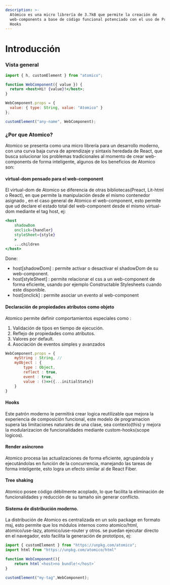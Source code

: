 ```yaml
---
description: >-
  Atómico es una micro librería de 3.7kB que permite la creación de
  web-components a base de código funcional potenciado con el uso de Props y
  Hooks
---
```


# Introducción

### Vista general

```jsx
import { h, customElement } from "atomico";

function WebComponent({ value }) {
  return <host>Hi! {value}!</host>;
}

WebComponent.props = {
  value: { type: String, value: "Atomico" }
};

customElement("any-name", WebComponent);

```

### ¿Por que Atomico?

Atomico se presenta como una micro librería para un desarrollo moderno, con una curva baja curva de aprendizaje y sintaxis heredada de React, que busca solucionar los problemas tradicionales al momento de crear web-components de forma inteligente, algunos de los beneficios de Atomico son:

#### virtual-dom pensado para el web-component

El virtual-dom de Atomico se diferencia de otras bibliotecas\(Preact, Lit-html o React\), en que permite la manipulación desde el mismo contenedor asignado , en el caso general de Atomico el web-component, esto permite que ud declare el estado total del web-component desde el mismo virtual-dom mediante el tag host, ej:

```jsx
<host
    shadowDom 
    onclick={handler}
    styleSheet={style}
    >
    ...children
</host>
```

Done:

* host\[shadowDom\] : permite activar o desactivar el shadowDom de su web-component.
* host\[styleSheet\] : permite relacionar el css a un web-component de forma eficiente, usando por ejemplo Constructable Stylesheets cuando este disponible.
* host\[onclick\] : permite asociar un evento al web-component

#### Declaración de propiedades atributos como objeto

Atomico permite definir comportamientos especiales como : 

1. Validación de tipos en tiempo de ejecución. 
2. Reflejo de propiedades como atributos.
3. Valores por default.
4. Asociación de eventos simples y avanzados

```jsx
WebComponent.props = {
    myString : String, // 
    myObject : {
        type : Object,
        reflect : true,
        event : true,
        value : ()=>({...initialState})
    }
}
```

#### Hooks

Este patrón moderno le permitirá crear logica reutilizable  que mejora la experiencia de composición  funcional, este modelo de programacion supera las limitaciones naturales de una clase, sea contexto\(this\) y mejora la modularizacion de funcionalidades mediante custom-hooks\(scope logicos\).

#### Render asíncrono

Atomico procesa las actualizaciones de forma eficiente, agrupándola y ejecutándolas en función de la concurrencia, manejando las tareas de forma inteligente, esto logra un efecto similar al de React Fiber.

#### Tree shaking

Atomico posee código débilmente acoplado, lo que facilita la eliminación de funcionalidades y reducción de su tamaño sin generar conflicto.

#### Sistema de distribución moderno.

La distribución de Atomico es centralizada en un solo package en formato msj, esto permite que los módulos internos como atomico/html, atomico/use-lazy, atomico/use-router y otros.  se puedan ejecutar directo en el navegador, esto facilita la generación de prototipos, ej:

```javascript
import { customElement } from "https://unpkg.com/atomico";
import html from "https://unpkg.com/atomico/html"

function WebComponent(){
    return html`<host>no bundle!</host>`
}

customElement("my-tag",WebComponent);
```



